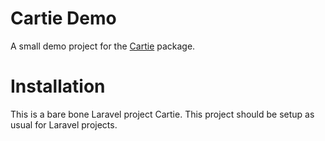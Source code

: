 # Cartie Demo
A small demo project for the [Cartie](https://github.com/LPMatrix/cartie) package.

# Installation
This is a bare bone Laravel project Cartie. This project should be setup as usual for Laravel projects.